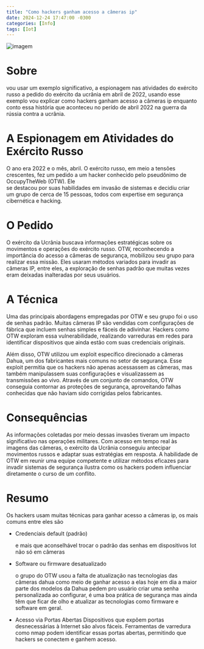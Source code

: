 ```yaml
---
title: "Como hackers ganham acesso a câmeras ip"
date: 2024-12-24 17:47:00 -0300
categories: [Info]
tags: [Iot]
---
```

![imagem](https://static.wixstatic.com/media/6a4a49_a3dc76a12c8e4d2ca3fc6760b370eca3~mv2.png/v1/fill/w_664,h_586,al_c,lg_1,q_90,enc_auto/6a4a49_a3dc76a12c8e4d2ca3fc6760b370eca3~mv2.png)

# Sobre
  vou usar um exemplo significativo, a espionagem nas atividades do exército russo a pedido do exército da ucrânia em abril de 2022,
  usando esse exemplo vou explicar como hackers ganham acesso a câmeras ip enquanto conto essa história que aconteceu
  no perído de abril 2022 na guerra da rússia contra a ucrânia.

# A Espionagem em Atividades do Exército Russo
  O ano era 2022 e o mês, abril. O exército russo, em meio a tensões crescentes, fez um pedido a um hacker conhecido pelo pseudônimo de OccupyTheWeb (OTW). Ele  
  se destacou por suas habilidades em invasão de sistemas e decidiu criar um grupo de cerca de 15 pessoas, todos com expertise em segurança cibernética e hacking.

# O Pedido
  O exército da Ucrânia buscava informações estratégicas sobre os movimentos e operações do exército russo. OTW, reconhecendo a importância do acesso a câmeras 
  de segurança, mobilizou seu grupo para realizar essa missão. Eles usaram métodos variados para invadir as câmeras IP, entre eles, a exploração de senhas padrão 
  que muitas vezes eram deixadas inalteradas por seus usuários.

# A Técnica
  Uma das principais abordagens empregadas por OTW e seu grupo foi o uso de senhas padrão. Muitas câmeras IP são vendidas com configurações de fábrica que 
  incluem senhas simples e fáceis de adivinhar. Hackers como OTW exploram essa vulnerabilidade, realizando varreduras em redes para identificar dispositivos que 
  ainda estão com suas credenciais originais.

  Além disso, OTW utilizou um exploit específico direcionado a câmeras Dahua, um dos fabricantes mais comuns no setor de segurança. Esse exploit permitia que os 
  hackers não apenas acessassem as câmeras, mas também manipulassem suas configurações e visualizassem as transmissões ao vivo. Através de um conjunto de 
  comandos, OTW conseguia contornar as proteções de segurança, aproveitando falhas conhecidas que não haviam sido corrigidas pelos fabricantes.

# Consequências
  As informações coletadas por meio dessas invasões tiveram um impacto significativo nas operações militares. Com acesso em tempo real às imagens das câmeras, o 
  exército da Ucrânia conseguiu antecipar movimentos russos e adaptar suas estratégias em resposta. A habilidade de OTW em reunir uma equipe competente e 
  utilizar métodos eficazes para invadir sistemas de segurança ilustra como os hackers podem influenciar diretamente o curso de um conflito.

# Resumo
Os hackers usam muitas técnicas para ganhar acesso a câmeras ip, os mais comuns entre eles são
* Credenciais default (padrão)
  
   e mais que aconselhável trocar o padrão das senhas em dispositivos Iot não só em câmeras
* Software ou firmware desatualizado
  
  o grupo do OTW usou a falta de atualização nas tecnologias das câmeras dahua como meio de ganhar acesso a elas
  hoje em dia a maior parte dos modelos da Dahua pedem pro usuário criar uma senha personalizada ao configurar,
  é uma boa prática de segurança mas ainda têm que ficar de olho e atualizar as tecnologias como firmware e software em geral.
* Acesso via Portas Abertas
Dispositivos que expõem portas desnecessárias à Internet são alvos fáceis. Ferramentas de varredura como nmap podem identificar essas portas abertas, permitindo que hackers se conectem e ganhem acesso.
